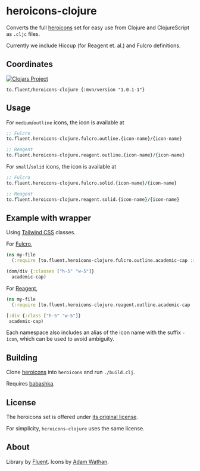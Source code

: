 # heroicons-clojure

Converts the full [heroicons](https://heroicons.com) set for easy use from Clojure and ClojureScript as `.cljc` files.

Currently we include Hiccup (for Reagent et. al.) and Fulcro definitions.

## Coordinates

[![Clojars Project](https://img.shields.io/clojars/v/to.fluent/heroicons-clojure.svg)](https://clojars.org/to.fluent/heroicons-clojure)

```
to.fluent/heroicons-clojure {:mvn/version "1.0.1-1"}
```

## Usage

For `medium`/`outline` icons, the icon is available at

```clojure
;; Fulcro
to.fluent.heroicons-clojure.fulcro.outline.{icon-name}/{icon-name}

;; Reagent
to.fluent.heroicons-clojure.reagent.outline.{icon-name}/{icon-name}
```

For `small`/`solid` icons, the icon is available at

```clojure
;; Fulcro
to.fluent.heroicons-clojure.fulcro.solid.{icon-name}/{icon-name}

;; Reagent
to.fluent.heroicons-clojure.reagent.solid.{icon-name}/{icon-name}
```

## Example with wrapper
Using [Tailwind CSS](https://tailwindcss.com) classes.

For [Fulcro](https://github.com/fulcrologic/fulcro),

```clojure
(ns my-file
  (:require [to.fluent.heroicons-clojure.fulcro.outline.academic-cap :refer [academic-cap]]))

(dom/div {:classes ["h-5" "w-5"]}
  academic-cap)
```

For [Reagent](https://github.com/reagent-project/reagent),

```clojure
(ns my-file
  (:require [to.fluent.heroicons-clojure.reagent.outline.academic-cap :refer [academic-cap]]))

[:div {:class ["h-5" "w-5"]}
 academic-cap)
```

Each namespace also includes an alias of the icon name with the suffix `-icon`, which can be used to
avoid ambiguity.

## Building

Clone [heroicons](https://github.com/tailwindlabs/heroicons) into `heroicons` and run `./build.clj`.

Requires [babashka](https://github.com/babashka/babashka).

## License

The heroicons set is offered under [its original license](https://github.com/tailwindlabs/heroicons).

For simplicity, `heroicons-clojure` uses the same license.

## About

Library by [Fluent](https://fluent.to). Icons by [Adam Wathan](https://github.com/adamwathan).

